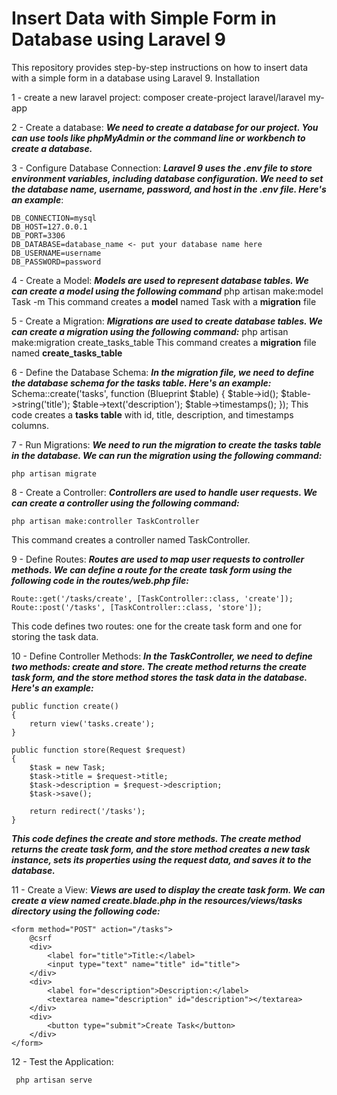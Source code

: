 # Insert Data with Simple Form in Database using Laravel 9

This repository provides step-by-step instructions on how to insert data with a simple form in a database using Laravel 9.
Installation

1 - create a new laravel project:
    composer create-project laravel/laravel my-app

2 - Create a database:
**_We need to create a database for our project. You can use tools like phpMyAdmin or the command line or workbench to create a database._**

3 - Configure Database Connection:
**_Laravel 9 uses the .env file to store environment variables, including database configuration. We need to set the database name, username, password, and host in the .env file. Here's an example_**:

```
DB_CONNECTION=mysql
DB_HOST=127.0.0.1
DB_PORT=3306
DB_DATABASE=database_name <- put your database name here
DB_USERNAME=username
DB_PASSWORD=password
```

4 - Create a Model:
**_Models are used to represent database tables. We can create a model using the following command_**
php artisan make:model Task -m
This command creates a **model** named Task with a **migration** file

5 - Create a Migration:
**_Migrations are used to create database tables. We can create a migration using the following command:_**
php artisan make:migration create_tasks_table
This command creates a **migration** file named **create_tasks_table**

6 - Define the Database Schema:
**_In the migration file, we need to define the database schema for the tasks table. Here's an example:_**
    Schema::create('tasks', function (Blueprint $table) {
    $table->id();
    $table->string('title');
    $table->text('description');
    $table->timestamps();
    });
This code creates a **tasks table** with id, title, description, and timestamps columns.

7 - Run Migrations:
**_We need to run the migration to create the tasks table in the database. We can run the migration using the following command:_**

    php artisan migrate

8 - Create a Controller:
**_Controllers are used to handle user requests. We can create a controller using the following command:_**

    php artisan make:controller TaskController

This command creates a controller named TaskController.

9 - Define Routes:
**_Routes are used to map user requests to controller methods. We can define a route for the create task form using the following code in the routes/web.php file:_**

    Route::get('/tasks/create', [TaskController::class, 'create']);
    Route::post('/tasks', [TaskController::class, 'store']);

This code defines two routes: one for the create task form and one for storing the task data.

10 - Define Controller Methods:
**_In the TaskController, we need to define two methods: create and store. The create method returns the create task form, and the store method stores the task data in the database. Here's an example:_**

    public function create()
    {
        return view('tasks.create');
    }

    public function store(Request $request)
    {
        $task = new Task;
        $task->title = $request->title;
        $task->description = $request->description;
        $task->save();

        return redirect('/tasks');
    }

**_This code defines the create and store methods. The create method returns the create task form, and the store method creates a new task instance, sets its properties using the request data, and saves it to the database._**

11 - Create a View:
**_Views are used to display the create task form. We can create a view named create.blade.php in the resources/views/tasks directory using the following code:_**

    <form method="POST" action="/tasks">
        @csrf
        <div>
            <label for="title">Title:</label>
            <input type="text" name="title" id="title">
        </div>
        <div>
            <label for="description">Description:</label>
            <textarea name="description" id="description"></textarea>
        </div>
        <div>
            <button type="submit">Create Task</button>
        </div>
    </form>

12 - Test the Application:

     php artisan serve
